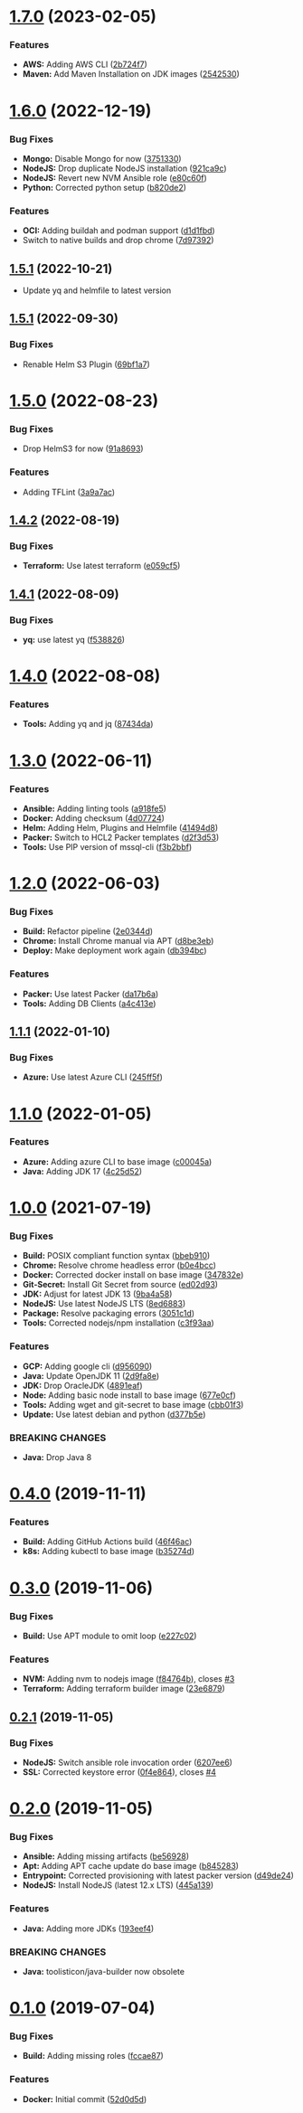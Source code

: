 # [1.7.0](https://github.com/toolisticon/docker-build-images/compare/v1.6.0...v1.7.0) (2023-02-05)


### Features

* **AWS:** Adding AWS CLI ([2b724f7](https://github.com/toolisticon/docker-build-images/commit/2b724f72e7a06575b58e4b72a16b2a59cf4f5e59))
* **Maven:** Add Maven Installation on JDK images ([2542530](https://github.com/toolisticon/docker-build-images/commit/2542530dbe85f190c2471b5bf4f0f3b51755888c))



# [1.6.0](https://github.com/toolisticon/docker-build-images/compare/v1.5.2...v1.6.0) (2022-12-19)


### Bug Fixes

* **Mongo:** Disable Mongo for now ([3751330](https://github.com/toolisticon/docker-build-images/commit/3751330ca99ad3c602d150b33f1449f02ce6f609))
* **NodeJS:** Drop duplicate NodeJS installation ([921ca9c](https://github.com/toolisticon/docker-build-images/commit/921ca9c4dc2382df7eb784d8f3d7884384bd4732))
* **NodeJS:** Revert new NVM Ansible role ([e80c60f](https://github.com/toolisticon/docker-build-images/commit/e80c60f8303012ff8ea8506cac20342fa0283f83))
* **Python:** Corrected python setup ([b820de2](https://github.com/toolisticon/docker-build-images/commit/b820de25986b12e6d8d626edcd0db325b07a012a))


### Features

* **OCI:** Adding buildah and podman support ([d1d1fbd](https://github.com/toolisticon/docker-build-images/commit/d1d1fbd13413988bc796441d35cd4b0b796fb08e))
* Switch to native builds and drop chrome ([7d97392](https://github.com/toolisticon/docker-build-images/commit/7d973922c82b101b06d621ff6a00a394d4bd803b))



## [1.5.1](https://github.com/toolisticon/docker-build-images/compare/v1.5.1...v1.5.2) (2022-10-21)

* Update yq and helmfile to latest version

## [1.5.1](https://github.com/toolisticon/docker-build-images/compare/v1.5.0...v1.5.1) (2022-09-30)


### Bug Fixes

* Renable Helm S3 Plugin ([69bf1a7](https://github.com/toolisticon/docker-build-images/commit/69bf1a7d811bdbd951f7fdc0e6aa3aeed94d51e8))



# [1.5.0](https://github.com/toolisticon/docker-build-images/compare/v1.4.2...v1.5.0) (2022-08-23)


### Bug Fixes

* Drop HelmS3 for now ([91a8693](https://github.com/toolisticon/docker-build-images/commit/91a8693e3a540336afefb37161558c683a7f6781))


### Features

* Adding TFLint ([3a9a7ac](https://github.com/toolisticon/docker-build-images/commit/3a9a7ac214c30617cc388cd9eb640b13b2a56f6c))



## [1.4.2](https://github.com/toolisticon/docker-build-images/compare/v1.4.1...v1.4.2) (2022-08-19)


### Bug Fixes

* **Terraform:** Use latest terraform ([e059cf5](https://github.com/toolisticon/docker-build-images/commit/e059cf53de2cb8bcf65b1b713c3200c53fc696a6))



## [1.4.1](https://github.com/toolisticon/docker-build-images/compare/v1.4.0...v1.4.1) (2022-08-09)


### Bug Fixes

* **yq:** use latest yq ([f538826](https://github.com/toolisticon/docker-build-images/commit/f538826d3ad31b6d16e9d1b695f235cc23f5b167))



# [1.4.0](https://github.com/toolisticon/docker-build-images/compare/v1.3.0...v1.4.0) (2022-08-08)


### Features

* **Tools:** Adding yq and jq ([87434da](https://github.com/toolisticon/docker-build-images/commit/87434da33f2164a6934534ca1ede7af2c49a2f9d))



# [1.3.0](https://github.com/toolisticon/docker-build-images/compare/v1.2.0...v1.3.0) (2022-06-11)


### Features

* **Ansible:** Adding linting tools ([a918fe5](https://github.com/toolisticon/docker-build-images/commit/a918fe5bc940e6fd901b5ece3c76fa59b6c1d658))
* **Docker:** Adding checksum ([4d07724](https://github.com/toolisticon/docker-build-images/commit/4d0772462ac1f2fac5be67ec802f1447c4dc2897))
* **Helm:** Adding Helm, Plugins and Helmfile ([41494d8](https://github.com/toolisticon/docker-build-images/commit/41494d8dd4452fe1ec7c04494b2f93c608dec31d))
* **Packer:** Switch to HCL2 Packer templates ([d2f3d53](https://github.com/toolisticon/docker-build-images/commit/d2f3d5317c88104bc9969a369693a63b8869964f))
* **Tools:** Use PIP version of mssql-cli ([f3b2bbf](https://github.com/toolisticon/docker-build-images/commit/f3b2bbf6cfd3774fc54e8c627a37a11803014a35))



# [1.2.0](https://github.com/toolisticon/docker-build-images/compare/v1.1.1...v1.2.0) (2022-06-03)


### Bug Fixes

* **Build:** Refactor pipeline ([2e0344d](https://github.com/toolisticon/docker-build-images/commit/2e0344df92d033c1587e50d19184d600140668d9))
* **Chrome:** Install Chrome manual via APT ([d8be3eb](https://github.com/toolisticon/docker-build-images/commit/d8be3eb401c5259f348bcacabbe572ebcc9a03a5))
* **Deploy:** Make deployment work again ([db394bc](https://github.com/toolisticon/docker-build-images/commit/db394bce6139c0b7b1b49640aae45d8f8e563fd4))


### Features

* **Packer:** Use latest Packer ([da17b6a](https://github.com/toolisticon/docker-build-images/commit/da17b6a048e7b2de709bb65f9249c96b3e1a0a63))
* **Tools:** Adding DB Clients ([a4c413e](https://github.com/toolisticon/docker-build-images/commit/a4c413e5f2fab98c443c28a888cd49d10ce4a193))



## [1.1.1](https://github.com/toolisticon/docker-build-images/compare/v1.1.0...v1.1.1) (2022-01-10)


### Bug Fixes

* **Azure:** Use latest Azure CLI ([245ff5f](https://github.com/toolisticon/docker-build-images/commit/245ff5f4da42a69d32f96885d87ae13350fcdd89))



# [1.1.0](https://github.com/toolisticon/docker-build-images/compare/v1.0.0...v1.1.0) (2022-01-05)


### Features

* **Azure:** Adding azure CLI to base image ([c00045a](https://github.com/toolisticon/docker-build-images/commit/c00045a415e4463cd3ce772c6feafd24d88392f4))
* **Java:** Adding JDK 17 ([4c25d52](https://github.com/toolisticon/docker-build-images/commit/4c25d5240f9e450860fad9f361b4dc60b94ad0fb))



# [1.0.0](https://github.com/toolisticon/docker-build-images/compare/v0.4.0...v1.0.0) (2021-07-19)


### Bug Fixes

* **Build:** POSIX compliant function syntax ([bbeb910](https://github.com/toolisticon/docker-build-images/commit/bbeb9102e606554406ec52ca21f923aa513d8932))
* **Chrome:** Resolve chrome headless error ([b0e4bcc](https://github.com/toolisticon/docker-build-images/commit/b0e4bcc79d398fc397fe4754975699eb35b1bf79))
* **Docker:** Corrected docker install on base image ([347832e](https://github.com/toolisticon/docker-build-images/commit/347832e0db5572d472f3542ea45129093fbbb38a))
* **Git-Secret:** Install Git Secret from source ([ed02d93](https://github.com/toolisticon/docker-build-images/commit/ed02d93b130d3dc382c459cbff53bcc62e9023c1))
* **JDK:** Adjust for latest JDK 13 ([9ba4a58](https://github.com/toolisticon/docker-build-images/commit/9ba4a588d90db775d7e04864fd631062a587110c))
* **NodeJS:** Use latest NodeJS LTS ([8ed6883](https://github.com/toolisticon/docker-build-images/commit/8ed688313a7b42a9314c9b69e59cbe8f07f5ee00))
* **Package:** Resolve packaging errors ([3051c1d](https://github.com/toolisticon/docker-build-images/commit/3051c1d35083dc3bceab309998695393cc459908))
* **Tools:** Corrected nodejs/npm installation ([c3f93aa](https://github.com/toolisticon/docker-build-images/commit/c3f93aa3f46f4f2491892483748133246a3020b7))


### Features

* **GCP:** Adding google cli ([d956090](https://github.com/toolisticon/docker-build-images/commit/d956090e9040d482bde2c6f387d1e6a9c8c7ea84))
* **Java:** Update OpenJDK 11 ([2d9fa8e](https://github.com/toolisticon/docker-build-images/commit/2d9fa8ec597efefef0ec08a6256c8ad6c875053c))
* **JDK:** Drop OracleJDK ([4891eaf](https://github.com/toolisticon/docker-build-images/commit/4891eaf33a10355cc43bcd361c677042ad49d879))
* **Node:** Adding basic node install to base image ([677e0cf](https://github.com/toolisticon/docker-build-images/commit/677e0cfb0c09fd20d10947340a00b0575622dbcd))
* **Tools:** Adding wget and git-secret to base image ([cbb01f3](https://github.com/toolisticon/docker-build-images/commit/cbb01f3870bfdf71529200769e2ccbdf115d374d))
* **Update:** Use latest debian and python ([d377b5e](https://github.com/toolisticon/docker-build-images/commit/d377b5e096443aad920a763c2a14b1216b1e4f3f))


### BREAKING CHANGES

* **Java:** Drop Java 8



# [0.4.0](https://github.com/toolisticon/docker-build-images/compare/v0.3.0...v0.4.0) (2019-11-11)


### Features

* **Build:** Adding GitHub Actions build ([46f46ac](https://github.com/toolisticon/docker-build-images/commit/46f46ac6a5e0af32614fa4b0903a06b2b2a4fe37))
* **k8s:** Adding kubectl to base image ([b35274d](https://github.com/toolisticon/docker-build-images/commit/b35274d265279a655c1454103ccf283d545473a6))



# [0.3.0](https://github.com/toolisticon/docker-build-images/compare/v0.2.1...v0.3.0) (2019-11-06)


### Bug Fixes

* **Build:** Use APT module to omit loop ([e227c02](https://github.com/toolisticon/docker-build-images/commit/e227c028f541787f975252a9b2d116411137f099))


### Features

* **NVM:** Adding nvm to nodejs image ([f84764b](https://github.com/toolisticon/docker-build-images/commit/f84764b6b3ba0a17ccc933582d02bbce8918bb16)), closes [#3](https://github.com/toolisticon/docker-build-images/issues/3)
* **Terraform:** Adding terraform builder image ([23e6879](https://github.com/toolisticon/docker-build-images/commit/23e68796894e9aad9f9d05dfca9660b9c2decf57))



## [0.2.1](https://github.com/toolisticon/docker-build-images/compare/v0.2.0...v0.2.1) (2019-11-05)


### Bug Fixes

* **NodeJS:** Switch ansible role invocation order ([6207ee6](https://github.com/toolisticon/docker-build-images/commit/6207ee60e9a5d192ba3663d519d828c96ab165ac))
* **SSL:** Corrected keystore error ([0f4e864](https://github.com/toolisticon/docker-build-images/commit/0f4e8644f3ed406130bf91a15768f59a1c0cadee)), closes [#4](https://github.com/toolisticon/docker-build-images/issues/4)



# [0.2.0](https://github.com/toolisticon/docker-build-images/compare/v0.1.0...v0.2.0) (2019-11-05)


### Bug Fixes

* **Ansible:** Adding missing artifacts ([be56928](https://github.com/toolisticon/docker-build-images/commit/be569283a7f795fa78c11b9f03c1fd81d17850f6))
* **Apt:** Adding APT cache update do base image ([b845283](https://github.com/toolisticon/docker-build-images/commit/b845283b0b323994de3b06731753bc017db12734))
* **Entrypoint:** Corrected provisioning with latest packer version ([d49de24](https://github.com/toolisticon/docker-build-images/commit/d49de241326ce111c01a99e104ee39d0926bc6a0))
* **NodeJS:** Install NodeJS (latest 12.x LTS) ([445a139](https://github.com/toolisticon/docker-build-images/commit/445a139af3f95f9d752670422463e688cf14e89e))


### Features

* **Java:** Adding more JDKs ([193eef4](https://github.com/toolisticon/docker-build-images/commit/193eef4ce86a5225cc9066b0e60d87c2223a7a76))


### BREAKING CHANGES

* **Java:** toolisticon/java-builder now obsolete



# [0.1.0](https://github.com/toolisticon/docker-build-images/compare/52d0d5d916d759e7c47342119c4096673bea1b9e...v0.1.0) (2019-07-04)


### Bug Fixes

* **Build:** Adding missing roles ([fccae87](https://github.com/toolisticon/docker-build-images/commit/fccae87839bc8af7c13118301439f31b5c66e02e))


### Features

* **Docker:** Initial commit ([52d0d5d](https://github.com/toolisticon/docker-build-images/commit/52d0d5d916d759e7c47342119c4096673bea1b9e))

